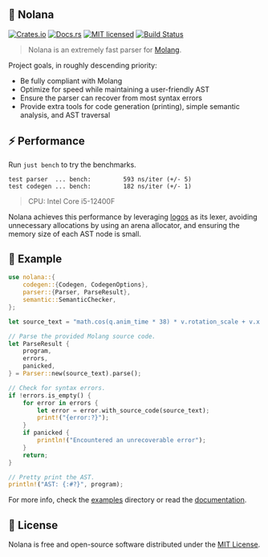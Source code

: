 ## 🌺 Nolana

[![Crates.io][crates-badge]][crates-url]
[![Docs.rs][docs-badge]][docs-url]
[![MIT licensed][license-badge]][license-url]
[![Build Status][ci-badge]][ci-url]

> Nolana is an extremely fast parser for [Molang](https://bedrock.dev/docs/stable/Molang).

Project goals, in roughly descending priority:

- Be fully compliant with Molang
- Optimize for speed while maintaining a user-friendly AST
- Ensure the parser can recover from most syntax errors
- Provide extra tools for code generation (printing), simple semantic analysis, and AST traversal

## ⚡ Performance

Run `just bench` to try the benchmarks.

```norust
test parser  ... bench:         593 ns/iter (+/- 5)
test codegen ... bench:         182 ns/iter (+/- 1)
```

> CPU: Intel Core i5-12400F

Nolana achieves this performance by leveraging [logos](https://github.com/maciejhirsz/logos) as its lexer, avoiding unnecessary allocations by using an arena allocator, and ensuring the memory size of each AST node is small.

## 📝 Example

```rust
use nolana::{
    codegen::{Codegen, CodegenOptions},
    parser::{Parser, ParseResult},
    semantic::SemanticChecker,
};

let source_text = "math.cos(q.anim_time * 38) * v.rotation_scale + v.x * v.x * q.life_time";

// Parse the provided Molang source code.
let ParseResult {
    program,
    errors,
    panicked,
} = Parser::new(source_text).parse();

// Check for syntax errors.
if !errors.is_empty() {
    for error in errors {
        let error = error.with_source_code(source_text);
        print!("{error:?}");
    }
    if panicked {
        println!("Encountered an unrecoverable error");
    }
    return;
}

// Pretty print the AST.
println!("AST: {:#?}", program);
```

For more info, check the [examples](./examples) directory or read the [documentation](https://docs.rs/nolana).

## 📖 License

Nolana is free and open-source software distributed under the [MIT License](./LICENSE).

[crates-url]: https://crates.io/crates/nolana
[crates-badge]: https://img.shields.io/crates/d/nolana?label=crates.io
[docs-url]: https://docs.rs/nolana
[docs-badge]: https://img.shields.io/docsrs/nolana
[license-url]: https://github.com/arexon/nolana/blob/main/LICENSE
[license-badge]: https://img.shields.io/badge/license-MIT-blue.svg
[ci-badge]: https://github.com/arexon/nolana/actions/workflows/ci.yml/badge.svg?event=push&branch=main
[ci-url]: https://github.com/arexon/nolana/actions/workflows/ci.yml?query=event%3Apush+branch%3Amain
